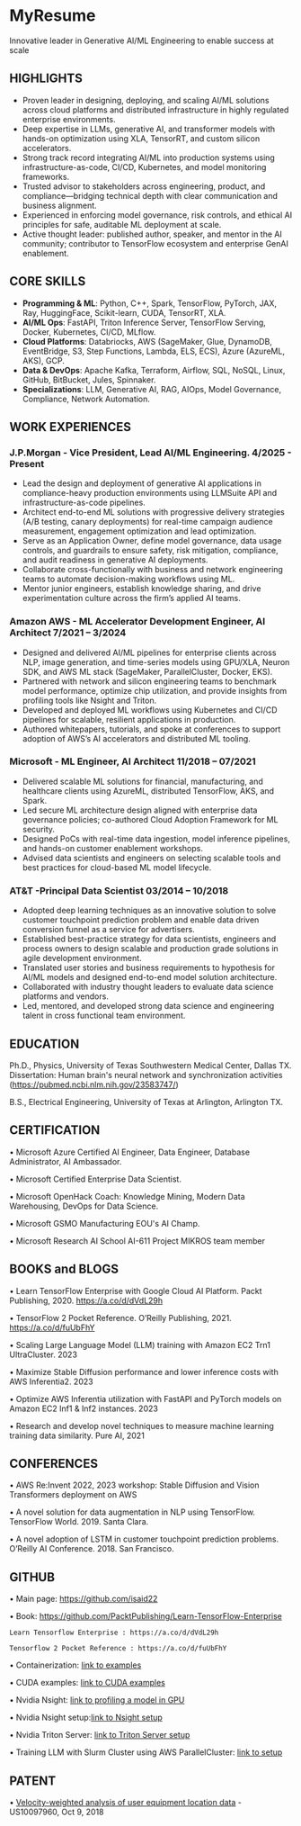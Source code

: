 # MyResume

Innovative leader in Generative AI/ML Engineering to enable success at scale

## HIGHLIGHTS
- Proven leader in designing, deploying, and scaling AI/ML solutions across cloud platforms and distributed infrastructure in highly regulated enterprise environments.
- Deep expertise in LLMs, generative AI, and transformer models with hands-on optimization using XLA, TensorRT, and custom silicon accelerators.
- Strong track record integrating AI/ML into production systems using infrastructure-as-code, CI/CD, Kubernetes, and model monitoring frameworks.
- Trusted advisor to stakeholders across engineering, product, and compliance—bridging technical depth with clear communication and business alignment.
- Experienced in enforcing model governance, risk controls, and ethical AI principles for safe, auditable ML deployment at scale.
- Active thought leader: published author, speaker, and mentor in the AI community; contributor to TensorFlow ecosystem and enterprise GenAI enablement.

## CORE SKILLS

- **Programming & ML**: Python, C++, Spark, TensorFlow, PyTorch, JAX, Ray, HuggingFace, Scikit-learn, CUDA, TensorRT, XLA.
- **AI/ML Ops**: FastAPI, Triton Inference Server, TensorFlow Serving, Docker, Kubernetes, CI/CD, MLflow.
- **Cloud Platforms**: Databriocks, AWS (SageMaker, Glue, DynamoDB, EventBridge, S3, Step Functions, Lambda, ELS, ECS), Azure (AzureML, AKS), GCP.
- **Data & DevOps**: Apache Kafka, Terraform, Airflow, SQL, NoSQL, Linux, GitHub, BitBucket, Jules, Spinnaker. 
- **Specializations**: LLM, Generative AI, RAG, AIOps, Model Governance, Compliance, Network Automation.

## WORK EXPERIENCES

### J.P.Morgan      - Vice President, Lead AI/ML Engineering. 4/2025 - Present

- Lead the design and deployment of generative AI applications in compliance-heavy production environments using LLMSuite API and infrastructure-as-code pipelines.
- Architect end-to-end ML solutions with progressive delivery strategies (A/B testing, canary deployments) for real-time campaign audience measurement, engagement optimization and lead optimization.
- Serve as an Application Owner, define model governance, data usage controls, and guardrails to ensure safety, risk mitigation, compliance, and audit readiness in generative AI deployments.
- Collaborate cross-functionally with business and network engineering teams to automate decision-making workflows using ML.
- Mentor junior engineers, establish knowledge sharing, and drive experimentation culture across the firm’s applied AI teams.




### Amazon AWS		- ML Accelerator Development Engineer, AI Architect	7/2021 – 3/2024

- Designed and delivered AI/ML pipelines for enterprise clients across NLP, image generation, and time-series models using GPU/XLA, Neuron SDK, and AWS ML stack (SageMaker, ParallelCluster, Docker, EKS).
- Partnered with network and silicon engineering teams to benchmark model performance, optimize chip utilization, and provide insights from profiling tools like Nsight and Triton.
- Developed and deployed ML workflows using Kubernetes and CI/CD pipelines for scalable, resilient applications in production.
- Authored whitepapers, tutorials, and spoke at conferences to support adoption of AWS’s AI accelerators and distributed ML tooling.


### Microsoft	- ML Engineer, AI Architect		11/2018 – 07/2021

- Delivered scalable ML solutions for financial, manufacturing, and healthcare clients using AzureML, distributed TensorFlow, AKS, and Spark.
- Led secure ML architecture design aligned with enterprise data governance policies; co-authored Cloud Adoption Framework for ML security.
- Designed PoCs with real-time data ingestion, model inference pipelines, and hands-on customer enablement workshops.
- Advised data scientists and engineers on selecting scalable tools and best practices for cloud-based ML model lifecycle.


### AT&T	-Principal Data Scientist		03/2014 – 10/2018

- Adopted deep learning techniques as an innovative solution to solve customer 
touchpoint prediction problem and enable data driven conversion funnel as a service for advertisers.
- Established best-practice strategy for data scientists, engineers and process owners to design scalable and production grade solutions in agile development environment.
- Translated user stories and business requirements to hypothesis for AI/ML models and designed end-to-end model solution architecture.
- Collaborated with industry thought leaders to evaluate data science platforms and vendors.
- Led, mentored, and developed strong data science and engineering talent in cross functional team environment.

## EDUCATION
Ph.D., Physics, University of Texas Southwestern Medical Center, Dallas TX. Dissertation: Human brain's neural network and synchronization activities (https://pubmed.ncbi.nlm.nih.gov/23583747/)

B.S., Electrical Engineering, University of Texas at Arlington, Arlington TX.


## CERTIFICATION
•	Microsoft Azure Certified AI Engineer, Data Engineer, Database Administrator, AI Ambassador.

•	Microsoft Certified Enterprise Data Scientist.

•	Microsoft OpenHack Coach: Knowledge Mining, Modern Data Warehousing, DevOps for Data Science.

•	Microsoft GSMO Manufacturing EOU's AI Champ.

•	Microsoft Research AI School AI-611 Project MIKROS team member

## BOOKS and BLOGS

•	Learn TensorFlow Enterprise with Google Cloud AI Platform. Packt Publishing, 2020. https://a.co/d/dVdL29h

•	TensorFlow 2 Pocket Reference. O’Reilly Publishing, 2021. https://a.co/d/fuUbFhY

•	Scaling Large Language Model (LLM) training with Amazon EC2 Trn1 UltraCluster. 2023

•	Maximize Stable Diffusion performance and lower inference costs with AWS Inferentia2. 2023

•	Optimize AWS Inferentia utilization with FastAPI and PyTorch models on Amazon EC2 Inf1 & Inf2 instances. 2023

•	Research and develop novel techniques to measure machine learning training data similarity. Pure AI, 2021

## CONFERENCES

•	AWS Re:Invent 2022, 2023 workshop: Stable Diffusion and Vision Transformers deployment on AWS

•	A novel solution for data augmentation in NLP using TensorFlow. TensorFlow World. 2019. Santa Clara.

•	A novel adoption of LSTM in customer touchpoint prediction problems. O’Reilly AI Conference. 2018. San Francisco.

## GITHUB
•	Main page: https://github.com/isaid22 

•	Book: https://github.com/PacktPublishing/Learn-TensorFlow-Enterprise

    Learn Tensorflow Enterprise : https://a.co/d/dVdL29h

    Tensorflow 2 Pocket Reference : https://a.co/d/fuUbFhY

•	Containerization: [link to examples](https://github.com/isaid22/Tensorflow-Neuronx-Dockerfile)

•	CUDA examples: [link to CUDA examples](https://github.com/isaid22/Tensorflow-Neuronx-Dockerfile)

•	Nvidia Nsight: [link to profiling a model in GPU](https://github.com/isaid22/Profiling-TensorRT-Model-with-Nvidia-Nsight-Systems)

•	Nvidia Nsight setup:[link to Nsight setup](https://github.com/isaid22/Nvidia-Nsight-Systems-Setup)

•	Nvidia Triton Server: [link to Triton Server setup](https://github.com/isaid22/Triton-Server-on-Inferentia)

•	Training LLM with Slurm Cluster using AWS ParallelCluster: [link to setup](https://github.com/aws-neuron/aws-neuron-parallelcluster-samples)


## PATENT
•	[Velocity-weighted analysis of user equipment location data]('http://patft.uspto.gov/netacgi/nph-Parser?Sect1=PTO2&Sect2=HITOFF&p=1&u=%2Fnetahtml%2FPTO%2Fsearch-bool.html&r=1&f=G&l=50&co1=AND&d=PTXT&s1=%22velocity+weighted%22&s2=10097960.PN.&OS=') - US10097960, Oct 9, 2018


